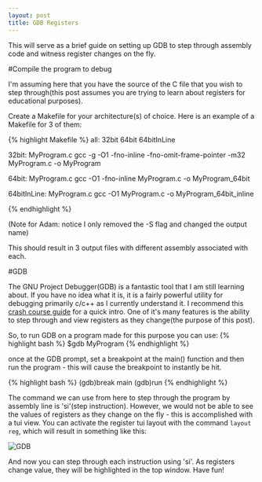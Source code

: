 ```yaml
---
layout: post
title: GDB Registers
---
```



This will serve as a brief guide on setting up GDB to step through assembly code and witness register changes on the fly.

#Compile the program to debug

I'm assuming here that you have the source of the C file that you wish to step through(this post assumes you are trying to learn about registers for educational purposes).

Create a Makefile for your architecture(s) of choice. Here is an example of a Makefile for 3 of them:

{% highlight Makefile %}
all: 32bit 64bit 64bitInLine

32bit: MyProgram.c
	gcc -g -O1 -fno-inline -fno-omit-frame-pointer -m32 MyProgram.c -o MyProgram

64bit: MyProgram.c
	gcc -O1 -fno-inline MyProgram.c -o MyProgram_64bit

64bitInLine: MyProgram.c
	gcc -O1 MyProgram.c -o MyProgram_64bit_inline

{% endhighlight %}

(Note for Adam: notice I only removed the -S flag and changed the output name)


This should result in 3 output files with different assembly associated with each.

#GDB

The GNU Project Debugger(GDB) is a fantastic tool that I am still learning about. If you have no idea what it is, it is a fairly powerful utility for debugging primarily c/c++ as I currently understand it. I recommend this [crash course guide](http://beej.us/guide/bggdb/) for a quick intro. One of it's many features is the ability to step through and view registers as they change(the purpose of this post).

So, to run GDB on a program made for this purpose you can use:
{% highlight bash %}
$gdb MyProgram
{% endhighlight %}

once at the GDB prompt, set a breakpoint at the main() function and then run the program - this will cause the breakpoint to instantly be hit.

{% highlight bash %}
(gdb)break main
(gdb)run
{% endhighlight %}

The command we can use from here to step through the program by assembly line is 'si'(step instruction). However, we would not be able to see the values of registers as they change on the fly - this is accomplished with a tui view. You can activate the register tui layout with the command `layout reg`, which will result in something like this:

![GDB](http://i.imgur.com/SZkGALi.png "GDB")

And now you can step through each instruction using 'si'. As registers change value, they will be highlighted in the top window. Have fun!


